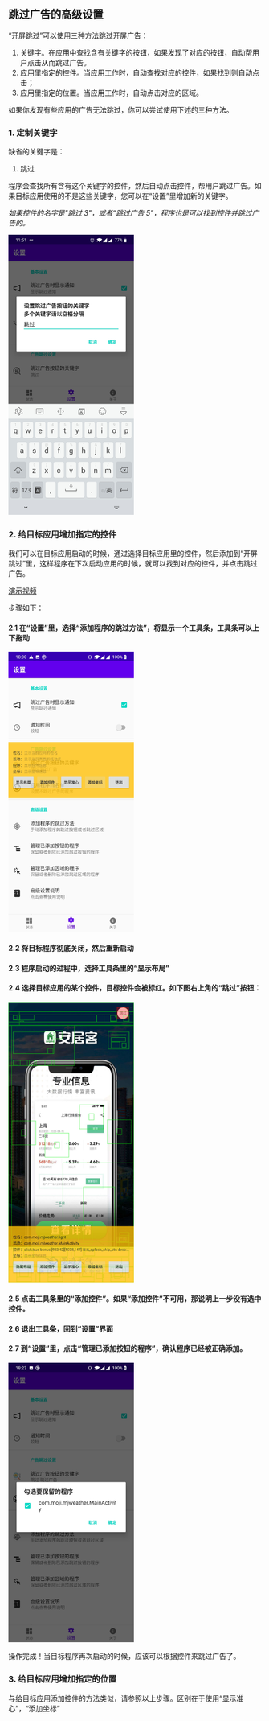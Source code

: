 ## 跳过广告的高级设置

“开屏跳过”可以使用三种方法跳过开屏广告：

1. 关键字。在应用中查找含有关键字的按钮，如果发现了对应的按钮，自动帮用户点击从而跳过广告。
2. 应用里指定的控件。当应用工作时，自动查找对应的控件，如果找到则自动点击；
3. 应用里指定的位置。当应用工作时，自动点击对应的区域。

如果你发现有些应用的广告无法跳过，你可以尝试使用下述的三种方法。

### 1. 定制关键字

缺省的关键字是：

1. 跳过

程序会查找所有含有这个关键字的控件，然后自动点击控件，帮用户跳过广告。如果目标应用使用的不是这些关键字，您可以在“设置”里增加新的关键字。

*如果控件的名字是"跳过 3"，或者“跳过广告 5"，程序也是可以找到控件并跳过广告的。*

<p>
<img src="images/keyword.jpeg" width="250">
</p>


### 2. 给目标应用增加指定的控件

我们可以在目标应用启动的时候，通过选择目标应用里的控件，然后添加到“开屏跳过”里，这样程序在下次启动应用的时候，就可以找到对应的控件，并点击跳过广告。

[演示视频](customize_activity.mp4)

步骤如下：

#### 2.1 在“设置”里，选择“添加程序的跳过方法”，将显示一个工具条，工具条可以上下拖动

<p>
<img src="images/customization_1.jpeg" width="250">
</p>

#### 2.2 将目标程序彻底关闭，然后重新启动

#### 2.3 程序启动的过程中，选择工具条里的“显示布局”

#### 2.4 选择目标应用的某个控件，目标控件会被标红。如下图右上角的“跳过”按钮：

<p>
<img src="images/customization_2.jpeg" width="250">
</p>

#### 2.5 点击工具条里的“添加控件”。如果“添加控件”不可用，那说明上一步没有选中控件。

#### 2.6 退出工具条，回到“设置”界面

#### 2.7 到“设置”里，点击“管理已添加按钮的程序”，确认程序已经被正确添加。

<p>
<img src="images/customization_3.jpeg" width="250">
</p>

操作完成！当目标程序再次启动的时候，应该可以根据控件来跳过广告了。

### 3.  给目标应用增加指定的位置

与给目标应用添加控件的方法类似，请参照以上步骤。区别在于使用“显示准心”，“添加坐标”
